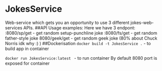 # JokesService
Web-service which gets you an opportunity to use 3 different jokes-web-services APIs. 
##API Usage examples:
Here we have 3 endpont:
<host>:8080/sp/get - get random setup-punchline joke
<host>:8080/fs/get - get random father-style joke
<host>8080/geek/get - get random geek joke (80% about Chuck Norris idk why :) )
##Dockerisation
```docker build -t JokesService .``` - to build app in container

```docker run JokesService:latest ``` - to run container 
By default 8080 port is exposed for container 